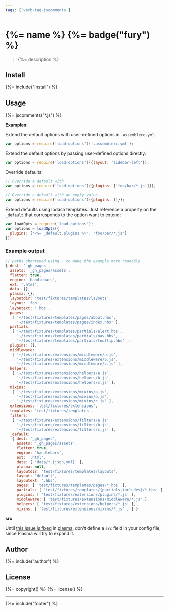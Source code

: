 ```yaml
---
tags: ['verb-tag-jscomments']
---
```

# {%= name %} {%= badge("fury") %}

> {%= description %}

## Install
{%= include("install") %}

## Usage
{%= jscomments("*.js") %}


**Examples:**

Extend the default options with user-defined options in `.assemblerc.yml`:

```js
var options = require('load-options')('.assemblerc.yml');
```

Extend the default options by passing user-defined options directly:

```js
var options = require('load-options')({layout: 'sidebar-left'});
```

Override defaults:

```js
// Override a default with
var options = require('load-options')({plugins: ['foo/bar/*.js']});

// Override a default with an empty value
var options = require('load-options')({plugins: []});
```

Extend defaults using lodash templates. Just reference a property on the `_default` that corresponds to the option want to extend:

```js
var loadOpts = require('load-options');
var options = loadOpts({
  plugins: ['<%= _default.plugins %>', 'foo/bar/*.js']
});
```

### Example output

```js
// paths shortened using ~ to make the example more readable
{ dest: '_gh_pages',
  assets: '_gh_pages/assets',
  flatten: true,
  engine: 'handlebars',
  ext: '.html',
  data: {},
  plasma: {},
  layoutdir: 'test/fixtures/templates/layouts',
  layout: 'foo',
  layoutext: '.hbs',
  pages:
   [ '~/test/fixtures/templates/pages/about.hbs',
     '~/test/fixtures/templates/pages/index.hbs' ],
  partials:
   [ '~/test/fixtures/templates/partials/alert.hbs',
     '~/test/fixtures/templates/partials/nav.hbs',
     '~/test/fixtures/templates/partials/tooltip.hbs' ],
  plugins: [],
  middleware:
   [ '~/test/fixtures/extensions/middleware/a.js',
     '~/test/fixtures/extensions/middleware/b.js',
     '~/test/fixtures/extensions/middleware/c.js' ],
  helpers:
   [ '~/test/fixtures/extensions/helpers/a.js',
     '~/test/fixtures/extensions/helpers/b.js',
     '~/test/fixtures/extensions/helpers/c.js' ],
  mixins:
   [ '~/test/fixtures/extensions/mixins/a.js',
     '~/test/fixtures/extensions/mixins/b.js',
     '~/test/fixtures/extensions/mixins/c.js' ],
  extensions: 'test/fixtures/extensions',
  templates: 'test/fixtures/templates',
  filters:
   [ '~/test/fixtures/extensions/filters/a.js',
     '~/test/fixtures/extensions/filters/b.js',
     '~/test/fixtures/extensions/filters/c.js' ],
  _default:
   { dest: '_gh_pages',
     assets: '_gh_pages/assets',
     flatten: true,
     engine: 'handlebars',
     ext: '.html',
     data: [ 'data/*.{json,yml}' ],
     plasma: null,
     layoutdir: 'test/fixtures/templates/layouts',
     layout: 'default',
     layoutext: '.hbs',
     pages: [ 'test/fixtures/templates/pages/*.hbs' ],
     partials: [ 'test/fixtures/templates/{partials,includes}/*.hbs' ],
     plugins: [ 'test/fixtures/extensions/plugins/*.js' ],
     middleware: [ 'test/fixtures/extensions/middleware/*.js' ],
     helpers: [ 'test/fixtures/extensions/helpers/*.js' ],
     mixins: [ 'test/fixtures/extensions/mixins/*.js' ] } }
```

**src**

Until [this issue is fixed](https://github.com/jonschlinkert/plasma/issues/5) in [plasma](https://github.com/jonschlinkert/plasma), don't define a `src` field in your config file, since Plasma will try to expand it.

## Author
{%= include("author") %}

## License
{%= copyright() %}
{%= license() %}

***

{%= include("footer") %}